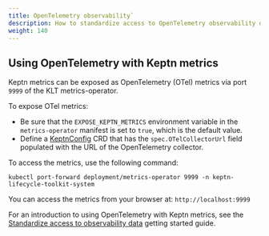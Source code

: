 ```yaml
---
title: OpenTelemetry observability`
description: How to standardize access to OpenTelemetry observability data
weight: 140
---
```

## Using OpenTelemetry with Keptn metrics

Keptn metrics can be exposed as OpenTelemetry (OTel) metrics
via port `9999` of the KLT metrics-operator.

To expose OTel metrics:

* Be sure that the `EXPOSE_KEPTN_METRICS` environment variable
  in the `metrics-operator` manifest is set to `true`,
  which is the default value.
* Define a [KeptnConfig](../yaml-crd-ref/config.md) CRD
  that has the `spec.OTelCollectorUrl` field populated
  with the URL of the OpenTelemetry collector.

To access the metrics, use the following command:

```shell
kubectl port-forward deployment/metrics-operator 9999 -n keptn-lifecycle-toolkit-system
```

You can access the metrics from your browser at: `http://localhost:9999`

For an introduction to using OpenTelemetry with Keptn metrics, see the
[Standardize access to observability data](../getting-started/observability)
getting started guide.
